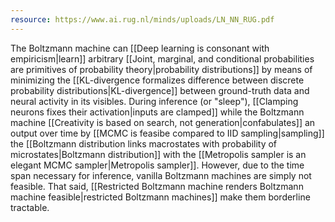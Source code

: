 ```yaml
---
resource: https://www.ai.rug.nl/minds/uploads/LN_NN_RUG.pdf
---
```


The Boltzmann machine can [[Deep learning is consonant with empiricism|learn]] arbitrary [[Joint, marginal, and conditional probabilities are primitives of probability theory|probability distributions]] by means of minimizing the [[KL-divergence formalizes difference between discrete probability distributions|KL-divergence]] between ground-truth data and neural activity in its visibles. During inference (or "sleep"), [[Clamping neurons fixes their activation|inputs are clamped]] while the Boltzmann machine [[Creativity is based on search, not generation|confabulates]] an output over time by [[MCMC is feasibe compared to IID sampling|sampling]] the [[Boltzmann distribution links macrostates with probability of microstates|Boltzmann distribution]] with the [[Metropolis sampler is an elegant MCMC sampler|Metropolis sampler]]. However, due to the time span necessary for inference, vanilla Boltzmann machines are simply not feasible. That said, [[Restricted Boltzmann machine renders Boltzmann machine feasible|restricted Boltzmann machines]] make them borderline tractable.